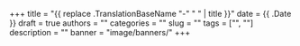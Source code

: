 +++
title = "{{ replace .TranslationBaseName "-" " " | title }}"
date = {{ .Date }}
draft = true
authors = ""
categories = ""
slug = ""
tags = ["", ""]
description = ""
banner = "image/banners/"
+++
